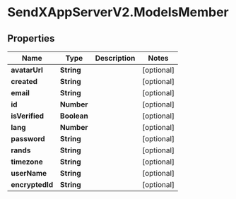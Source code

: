 # SendXAppServerV2.ModelsMember

## Properties
Name | Type | Description | Notes
------------ | ------------- | ------------- | -------------
**avatarUrl** | **String** |  | [optional] 
**created** | **String** |  | [optional] 
**email** | **String** |  | [optional] 
**id** | **Number** |  | [optional] 
**isVerified** | **Boolean** |  | [optional] 
**lang** | **Number** |  | [optional] 
**password** | **String** |  | [optional] 
**rands** | **String** |  | [optional] 
**timezone** | **String** |  | [optional] 
**userName** | **String** |  | [optional] 
**encryptedId** | **String** |  | [optional] 


